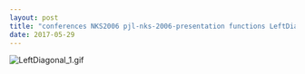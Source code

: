 ```yaml
---
layout: post
title: "conferences NKS2006 pjl-nks-2006-presentation functions LeftDiagonal.nb"
date: 2017-05-29
---
```


![LeftDiagonal_1.gif](../../../assets/2017/05/29/LeftDiagonal-500px/LeftDiagonal_1.gif)

